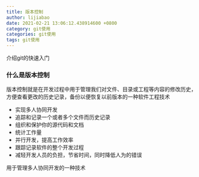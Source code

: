 ```yaml
---
title: 版本控制
author: lijiabao
date: 2021-02-21 13:06:12.438914600 +0800
category: git使用
categories: git使用
tags: git使用
---
```

介绍git的快速入门

### 什么是版本控制

版本控制就是在开发过程中用于管理我们对文件、目录或工程等内容的修改历史，方便查看更改的历史记录，备份以便恢复以前版本的一种软件工程技术

- 实现多人协同开发
- 追踪和记录一个或者多个文件而历史记录
- 组织和保护你的源代码和文档
- 统计工作量
- 并行开发，提高工作效率
- 跟踪记录软件的整个开发过程
- 减轻开发人员的负担，节省时间，同时降低人为的错误

用于管理多人协同开发的一种技术